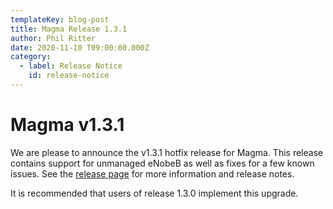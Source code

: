 ```yaml
---
templateKey: blog-post
title: Magma Release 1.3.1
author: Phil Ritter
date: 2020-11-10 T09:00:00.000Z
category:
  - label: Release Notice
    id: release-notice
---
```

# Magma v1.3.1

We are please to announce the v1.3.1 hotfix release for Magma.  This release contains support for unmanaged eNobeB as well as fixes for a few known issues. See the [release page](https://github.com/magma/magma/releases/tag/v1.3.1) for more information and release notes.

It is recommended that users of release 1.3.0 implement this upgrade.
